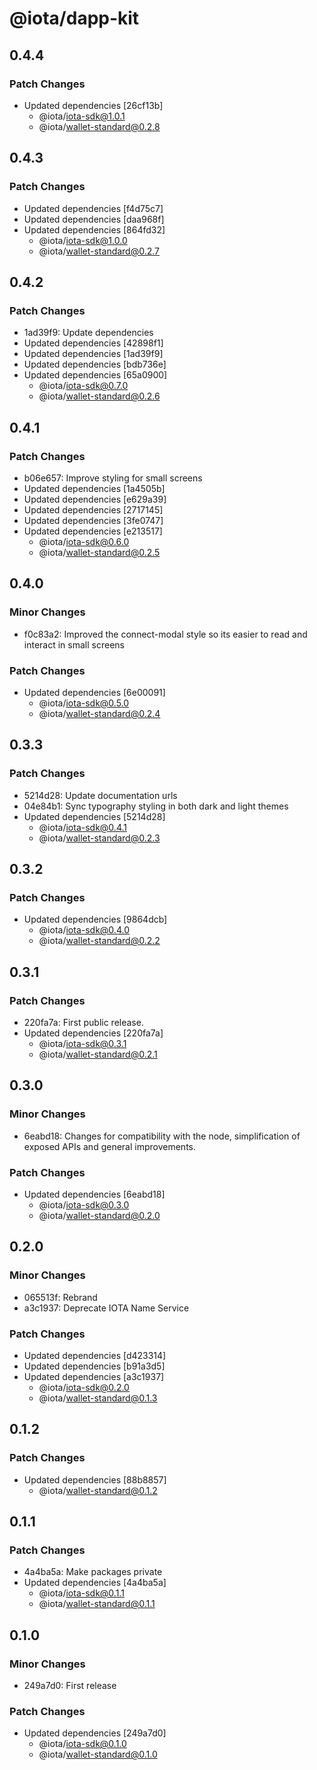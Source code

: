 # @iota/dapp-kit

## 0.4.4

### Patch Changes

-   Updated dependencies [26cf13b]
    -   @iota/iota-sdk@1.0.1
    -   @iota/wallet-standard@0.2.8

## 0.4.3

### Patch Changes

-   Updated dependencies [f4d75c7]
-   Updated dependencies [daa968f]
-   Updated dependencies [864fd32]
    -   @iota/iota-sdk@1.0.0
    -   @iota/wallet-standard@0.2.7

## 0.4.2

### Patch Changes

-   1ad39f9: Update dependencies
-   Updated dependencies [42898f1]
-   Updated dependencies [1ad39f9]
-   Updated dependencies [bdb736e]
-   Updated dependencies [65a0900]
    -   @iota/iota-sdk@0.7.0
    -   @iota/wallet-standard@0.2.6

## 0.4.1

### Patch Changes

-   b06e657: Improve styling for small screens
-   Updated dependencies [1a4505b]
-   Updated dependencies [e629a39]
-   Updated dependencies [2717145]
-   Updated dependencies [3fe0747]
-   Updated dependencies [e213517]
    -   @iota/iota-sdk@0.6.0
    -   @iota/wallet-standard@0.2.5

## 0.4.0

### Minor Changes

-   f0c83a2: Improved the connect-modal style so its easier to read and interact in small screens

### Patch Changes

-   Updated dependencies [6e00091]
    -   @iota/iota-sdk@0.5.0
    -   @iota/wallet-standard@0.2.4

## 0.3.3

### Patch Changes

-   5214d28: Update documentation urls
-   04e84b1: Sync typography styling in both dark and light themes
-   Updated dependencies [5214d28]
    -   @iota/iota-sdk@0.4.1
    -   @iota/wallet-standard@0.2.3

## 0.3.2

### Patch Changes

-   Updated dependencies [9864dcb]
    -   @iota/iota-sdk@0.4.0
    -   @iota/wallet-standard@0.2.2

## 0.3.1

### Patch Changes

-   220fa7a: First public release.
-   Updated dependencies [220fa7a]
    -   @iota/iota-sdk@0.3.1
    -   @iota/wallet-standard@0.2.1

## 0.3.0

### Minor Changes

-   6eabd18: Changes for compatibility with the node, simplification of exposed APIs and general
    improvements.

### Patch Changes

-   Updated dependencies [6eabd18]
    -   @iota/iota-sdk@0.3.0
    -   @iota/wallet-standard@0.2.0

## 0.2.0

### Minor Changes

-   065513f: Rebrand
-   a3c1937: Deprecate IOTA Name Service

### Patch Changes

-   Updated dependencies [d423314]
-   Updated dependencies [b91a3d5]
-   Updated dependencies [a3c1937]
    -   @iota/iota-sdk@0.2.0
    -   @iota/wallet-standard@0.1.3

## 0.1.2

### Patch Changes

-   Updated dependencies [88b8857]
    -   @iota/wallet-standard@0.1.2

## 0.1.1

### Patch Changes

-   4a4ba5a: Make packages private
-   Updated dependencies [4a4ba5a]
    -   @iota/iota-sdk@0.1.1
    -   @iota/wallet-standard@0.1.1

## 0.1.0

### Minor Changes

-   249a7d0: First release

### Patch Changes

-   Updated dependencies [249a7d0]
    -   @iota/iota-sdk@0.1.0
    -   @iota/wallet-standard@0.1.0
